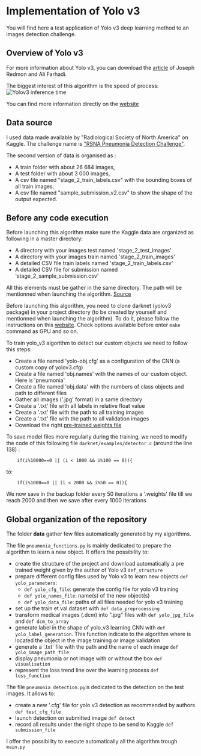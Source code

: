 # Implementation of Yolo v3

You will find here a test application of Yolo v3 deep learning method to an images detection challenge.


## Overview of Yolo v3

For more information about Yolo v3, you can download the [article](https://pjreddie.com/media/files/papers/YOLOv3.pdf) of Joseph Redmon and Ali Farhadi.

The biggest interest of this algorithm is the speed of process:
![Yolov3 inference time](https://pjreddie.com/media/image/map50blue.png)

You can find more information directly on the [website](https://pjreddie.com/darknet/yolo/)


## Data source

I used data made available by "Radiological Society of North America" on Kaggle. The challenge name is ["RSNA Pneumonia Detection Challenge"](https://www.kaggle.com/c/rsna-pneumonia-detection-challenge).

The second version of data is organised as :
* A train folder with about 26 684 images,
* A test folder with about 3 000 images,
* A csv file named "stage_2_train_labels.csv" with the bounding boxes of all train images,
* A csv file named "sample_submission_v2.csv" to show the shape of the output expected.


## Before any code execution

Before launching this algorithm make sure the Kaggle data are organized as following in a master directory:
* A directory with your images test named 'stage_2_test_images'
* A directory with your images train named 'stage_2_train_images'
* A detailed CSV file train labels named 'stage_2_train_labels.csv'
* A detailed CSV file for submission named 'stage_2_sample_submission.csv'

All this elements must be gather in the same directory. The path will be mentionned when launching the algorithm.
[Source](https://www.kaggle.com/c/rsna-pneumonia-detection-challenge/data)

Before launching this algorithm, you need to clone darknet (yolov3 package) in your project directory (to be created by yourself and mentionned when launching the algorithm). To do it, please follow the instructions on this [website](https://pjreddie.com/darknet/install/).
Check options available before enter ```make``` command as GPU and so on.

To train yolo_v3 algorithm to detect our custom objects we need to follow this steps:
* Create a file named 'yolo-obj.cfg' as a configuration of the CNN (a custom copy of yolov3.cfg)
* Create a file named 'obj.names' with the names of our custom object. Here is 'pneumonia'
* Create a file named 'obj.data' with the numbers of class objects and path to different files
* Gather all images ('.jpg' format) in a same directory
* Create a '.txt' file with all labels in relative float value
* Create a '.txt' file with the path to all training images
* Create a '.txt' file with the path to all validation images
* Download the right [pre-trained weights file](https://github.com/AlexeyAB/darknet)

To save model files more regularly during the training, we need to modify the code of this following file ```darknet/examples/detector.c``` (around the line 138) :
```
    if(i%10000==0 || (i < 1000 && i%100 == 0)){
```
to:
```
    if(i%1000==0 || (i < 2000 && i%50 == 0)){
```
We now save in the backup folder every 50 iterations a '.weights' file till we reach 2000 and then we save after every 1000 iterations


## Global organization of the repository

The folder **data** gather few files automatically generated by my algorithms.

The file ```pneumonia_functions.py``` is mainly dedicated to prepare the algorithm to learn a new object. It offers the possibility to:
* create the structure of the project and download automatically a pre trained weight given by the author of Yolo v3 ```def_structure```
* prepare different config files used by Yolo v3 to learn new objects ```def yolo_parameters```:
  - ```def yolo_cfg_file```: generate the config file for yolo v3 training
  - ```def yolo_names_file```: name(s) of the new object(s)
  - ```def yolo_data_file```: paths of all files needed for yolo v3 training
* set up the train et val dataset with ```def data_preprocessing```
* transform medical images (.dcm) into ".jpg" files with ```def yolo_jpg_file``` and ```def dcm_to_array```
* generate label in the shape of yolo_v3 learning CNN with ```def yolo_label_generation```. This function indicate to the algorithm where is located the object in the image training or image validation
* generate a '.txt' file with the path and the name of each image ```def yolo_image_path_file```
* display pneumonia or not image with or without the box ```def visualisation```
* represent the loss trend line over the learning process ```def loss_function```

The file ```pneumonia_detection.py```is dedicated to the detection on the test images. It allows to:
* create a new '.cfg' file for yolo v3 detection as recommended by authors ```def test_cfg_file```
* launch detection on submitted image ```def detect```
* record all results under the right shape to be send to Kaggle ```def submission_file```

I offer the possibility to execute automatically all the algorithm trough ```main.py```

